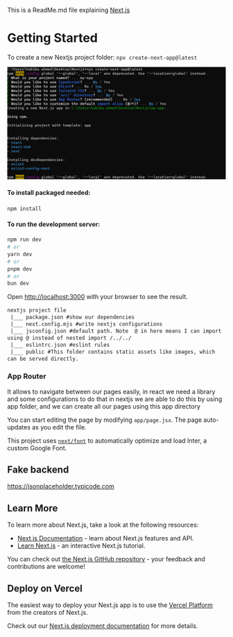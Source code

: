 This is a ReadMe.md file explaining [Next.js](https://nextjs.org/)

# Getting Started

To create a new Nextjs project folder:
`npx create-next-app@latest`

![Image Description](28.02.2024_16.55.25_REC.png)

#### To install packaged needed:

```npm install```

#### To run the development server:

```bash
npm run dev
# or
yarn dev
# or
pnpm dev
# or
bun dev
```

Open [http://localhost:3000](http://localhost:3000) with your browser to see the result.

```
nextjs project file
 |___ package.json #show our dependencies
 |___ next.config.mjs #write nextjs configurations
 |___ jsconfig.json #default path. Note  @ in here means I can import using @ instead of nested import /../../
 |___ eslintrc.json #eslint rules
 |___ public #This folder contains static assets like images, which can be served directly. 
```

### App Router
It allows to navigate between our pages easily, in react we need a library and some configurations to do that in nextjs we are able to do this by using app folder, and  we can create all our pages using this app directory 

You can start editing the page by modifying `app/page.jsx`. The page auto-updates as you edit the file.

This project uses [`next/font`](https://nextjs.org/docs/basic-features/font-optimization) to automatically optimize and
load Inter, a custom Google Font.


## Fake backend
https://jsonplaceholder.typicode.com

## Learn More

To learn more about Next.js, take a look at the following resources:

- [Next.js Documentation](https://nextjs.org/docs) - learn about Next.js features and API.
- [Learn Next.js](https://nextjs.org/learn) - an interactive Next.js tutorial.

You can check out [the Next.js GitHub repository](https://github.com/vercel/next.js/) - your feedback and contributions
are welcome!

## Deploy on Vercel

The easiest way to deploy your Next.js app is to use
the [Vercel Platform](https://vercel.com/new?utm_medium=default-template&filter=next.js&utm_source=create-next-app&utm_campaign=create-next-app-readme)
from the creators of Next.js.

Check out our [Next.js deployment documentation](https://nextjs.org/docs/deployment) for more details.
